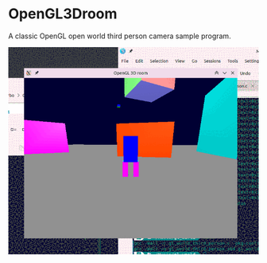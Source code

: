 # OpenGL3Droom
A classic OpenGL open world third person camera sample program.

![Data cleaning](show.gif)
